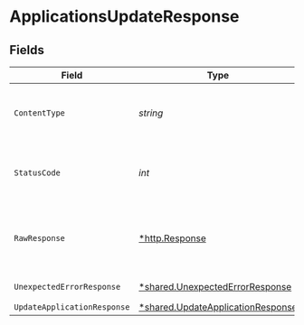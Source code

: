 # ApplicationsUpdateResponse


## Fields

| Field                                                                                 | Type                                                                                  | Required                                                                              | Description                                                                           |
| ------------------------------------------------------------------------------------- | ------------------------------------------------------------------------------------- | ------------------------------------------------------------------------------------- | ------------------------------------------------------------------------------------- |
| `ContentType`                                                                         | *string*                                                                              | :heavy_check_mark:                                                                    | HTTP response content type for this operation                                         |
| `StatusCode`                                                                          | *int*                                                                                 | :heavy_check_mark:                                                                    | HTTP response status code for this operation                                          |
| `RawResponse`                                                                         | [*http.Response](https://pkg.go.dev/net/http#Response)                                | :heavy_minus_sign:                                                                    | Raw HTTP response; suitable for custom response parsing                               |
| `UnexpectedErrorResponse`                                                             | [*shared.UnexpectedErrorResponse](../../models/shared/unexpectederrorresponse.md)     | :heavy_minus_sign:                                                                    | Unexpected error                                                                      |
| `UpdateApplicationResponse`                                                           | [*shared.UpdateApplicationResponse](../../models/shared/updateapplicationresponse.md) | :heavy_minus_sign:                                                                    | Applications                                                                          |